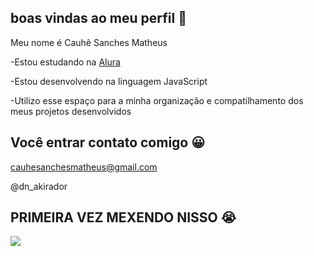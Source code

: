 ## boas vindas ao meu perfil 🤙 

Meu nome é Cauhê Sanches Matheus 

-Estou estudando na [Alura](https://www.alura.com.br)  

-Estou desenvolvendo na linguagem JavaScript 

-Utilizo esse espaço para a minha organização e compatilhamento dos meus projetos desenvolvidos 

## Você entrar contato comigo 😀

cauhesanchesmatheus@gmail.com 

@dn_akirador 

## PRIMEIRA VEZ MEXENDO NISSO 😭 

![](https://media1.tenor.com/m/W5zarmRxfBcAAAAd/darwin-nunez-uruguay.gif)
